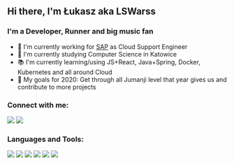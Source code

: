 ## Hi there, I'm Łukasz aka LSWarss

### I'm a Developer, Runner and big music fan
- 👔 I'm currently working for [SAP](https://www.sap.com/index.html) as Cloud Support Engineer
- 🏫 I'm currently studying Computer Science in Katowice
- 📚 I'm currently learning/using JS+React, Java+Spring, Docker, Kubernetes and all around Cloud 
- 🥅 My goals for 2020: Get through all Jumanji level that year gives us and contribute to more projects

### Connect with me:
[<img src="https://img.icons8.com/color/48/000000/linkedin.png"/>][linkedin]
[<img src="https://img.icons8.com/fluent/50/000000/instagram-new.png"/>][instagram]

### Languages and Tools:
[<img src="https://img.icons8.com/color/48/000000/javascript.png"/>](https://developer.mozilla.org/en-US/docs/Web/JavaScript)
[<img src="https://img.icons8.com/color/48/000000/java-coffee-cup-logo.png"/>]()
[<img src="https://img.icons8.com/color/48/000000/spring-logo.png"/>]()
[<img src="https://img.icons8.com/officel/48/000000/react.png"/>]()
[<img src="https://img.icons8.com/color/48/000000/docker.png"/>]()
[<img src="https://img.icons8.com/color/48/000000/kubernetes.png"/>]()



<!-- This will be added after creating my own website/portfolio/blog -->
[website]: www.google.com 
[linkedin]: https://www.linkedin.com/in/%C5%82ukasz-stachnik-495a46184/
[instagram]: https://www.instagram.com/lswarss
